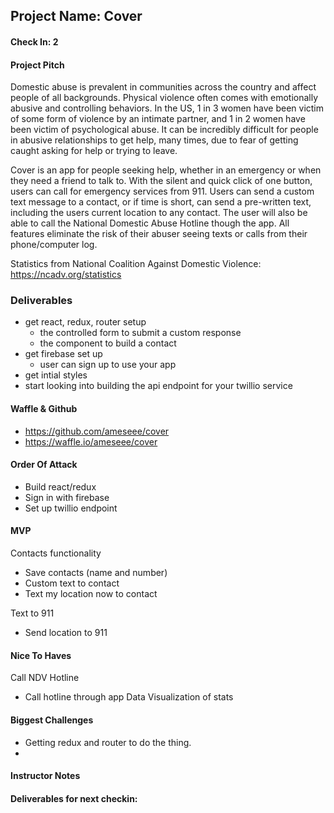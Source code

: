 ## Project Name: Cover

#### Check In: 2

#### Project Pitch

Domestic abuse is prevalent in communities across the country and affect people of all backgrounds. Physical violence often comes with emotionally abusive and controlling behaviors. In the US, 1 in 3 women have been victim of some form of violence by an intimate partner, and 1 in 2 women have been victim of psychological abuse. It can be incredibly difficult for people in abusive relationships to get help, many times, due to fear of getting caught asking for help or trying to leave.

Cover is an app for people seeking help, whether in an emergency or when they need a friend to talk to. With the silent and quick click of one button, users can call for emergency services from 911. Users can send a custom text message to a contact, or if time is short, can send a pre-written text, including the users current location to any contact. The user will also be able to call the National Domestic Abuse Hotline though the app. All features eliminate the risk of their abuser seeing texts or calls from their phone/computer log. 

Statistics from National Coalition Against Domestic Violence: https://ncadv.org/statistics

### Deliverables
- get react, redux, router setup 
  - the controlled form to submit a custom response 
  - the component to build a contact 
- get firebase set up 
  - user can sign up to use your app 
- get intial styles 
- start looking into building the api endpoint for your twillio service 

#### Waffle & Github
- https://github.com/ameseee/cover
- https://waffle.io/ameseee/cover

#### Order Of Attack
- Build react/redux
- Sign in with firebase
- Set up twillio endpoint

#### MVP
Contacts functionality
  - Save contacts (name and number)
  - Custom text to contact
  - Text my location now to contact
  
Text to 911
  - Send location to 911

#### Nice To Haves
Call NDV Hotline
  - Call hotline through app
Data Visualization of stats


#### Biggest Challenges
- Getting redux and router to do the thing.
- 

#### Instructor Notes

#### Deliverables for next checkin:
